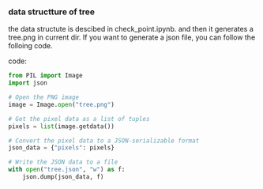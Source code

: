 ### data structture of tree
the data structute is descibed in check_point.ipynb. and then it generates a tree.png in current dir. If you want to generate a json file, you can follow the folloing code.

code:

```python
from PIL import Image
import json

# Open the PNG image
image = Image.open("tree.png")

# Get the pixel data as a list of tuples
pixels = list(image.getdata())

# Convert the pixel data to a JSON-serializable format
json_data = {"pixels": pixels}

# Write the JSON data to a file
with open("tree.json", "w") as f:
    json.dump(json_data, f)

```
